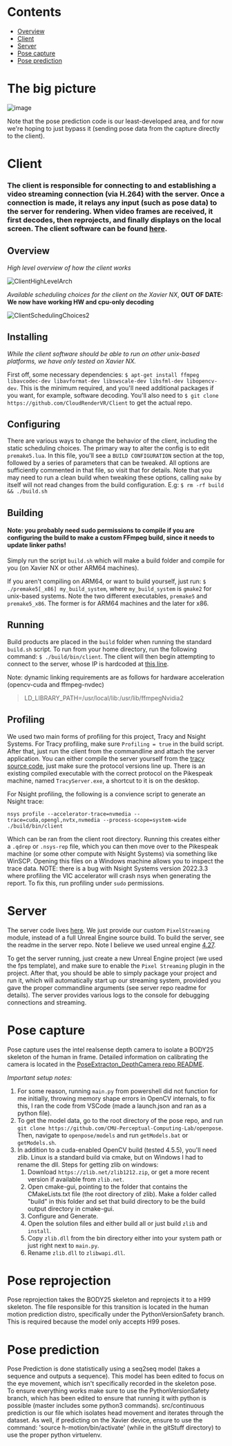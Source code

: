# Contents
- [Overview](https://github.com/CloudRenderVR/Manuals#the-big-picture)
- [Client](https://github.com/CloudRenderVR/Manuals#client)
- [Server](https://github.com/CloudRenderVR/Manuals#server)
- [Pose capture](https://github.com/CloudRenderVR/Manuals#pose-capture)
- [Pose prediction](https://github.com/CloudRenderVR/Manuals#pose-prediction)

# The big picture

![image](https://user-images.githubusercontent.com/18013792/162675063-855730b8-779e-49d6-8c49-e007fd31a572.png)

Note that the pose prediction code is our least-developed area, and for now we're hoping to just bypass it (sending pose data from the capture directly to the client).

# Client

### The client is responsible for connecting to and establishing a video streaming connection (via H.264) with the server. Once a connection is made, it relays any input (such as pose data) to the server for rendering. When video frames are received, it first decodes, then reprojects, and finally displays on the local screen. The client software can be found [here](https://github.com/CloudRenderVR/Client).

## Overview

*High level overview of how the client works*

![ClientHighLevelArch](https://user-images.githubusercontent.com/18013792/162125973-2a864a35-d4b2-4fef-963f-2b05f9b08ff1.png)

*Available scheduling choices for the client on the Xavier NX*,  **OUT OF DATE: We now have working HW and cpu-only decoding**

![ClientSchedulingChoices2](https://user-images.githubusercontent.com/18013792/162126015-47daf6a4-ea71-48e1-a889-45762412814b.png)

## Installing

*While the client software should be able to run on other unix-based platforms, we have only tested on Xavier NX.*

First off, some necessary dependencies: `$ apt-get install ffmpeg libavcodec-dev libavformat-dev libswscale-dev libsfml-dev libopencv-dev`. This is the minimum required, and you'll need additional packages if you want, for example, software decoding. You'll also need to `$ git clone https://github.com/CloudRenderVR/Client` to get the actual repo.

## Configuring

There are various ways to change the behavior of the client, including the static scheduling choices. The primary way to alter the config is to edit `premake5.lua`. In this file, you'll see a `BUILD CONFIGURATION` section at the top, followed by a series of parameters that can be tweaked. All options are sufficiently commented in that file, so visit that for details. Note that you may need to run a clean build when tweaking these options, calling `make` by itself will not read changes from the build configuration. E.g: `$ rm -rf build && ./build.sh`

## Building

#### Note: you probably need sudo permissions to compile if you are configuring the build to make a custom FFmpeg build, since it needs to update linker paths!

Simply run the script `build.sh` which will make a build folder and compile for you (on Xavier NX or other ARM64 machines).

If you aren't compiling on ARM64, or want to build yourself, just run: `$ ./premake5[_x86] my_build_system`, where `my_build_system` is `gmake2` for unix-based systems. Note the two different executables, `premake5` and `premake5_x86`. The former is for ARM64 machines and the later for x86.

## Running

Build products are placed in the `build` folder when running the standard `build.sh` script. To run from your home directory, run the following command: `$ ./build/bin/client`. The client will then begin attempting to connect to the server, whose IP is hardcoded at [this line](https://github.com/CloudRenderVR/Client/blob/b198f1fc3c5cc28f036843bcec5d9fce12d696bb/CloudRenderVR/src/Main.cpp#L35).

Note: dynamic linking requirements are as follows for hardware acceleration (opencv-cuda and ffmpeg-nvdec)
 > LD_LIBRARY_PATH=/usr/local/lib:/usr/lib/ffmpegNvidia2

## Profiling

We used two main forms of profiling for this project, Tracy and Nsight Systems. For Tracy profiling, make sure `Profiling = true` in the build script. After that, just run the client from the commandline and attach the server application. You can either compile the server yourself from the [tracy source code](https://github.com/wolfpld/tracy), just make sure the protocol versions line up. There is an existing compiled executable with the correct protocol on the Pikespeak machine, named `TracyServer.exe`, a shortcut to it is on the desktop.

For Nsight profiling, the following is a convience script to generate an Nsight trace:
```
nsys profile --accelerator-trace=nvmedia --trace=cuda,opengl,nvtx,nvmedia --process-scope=system-wide ./build/bin/client
```
Which can be ran from the client root directory. Running this creates either a `.qdrep` or `.nsys-rep` file, which you can then move over to the Pikespeak machine (or some other compute with Nsight Systems) via something like WinSCP. Opening this files on a Windows machine allows you to inspect the trace data. NOTE: there is a bug with Nsight Systems version 2022.3.3 where profiling the VIC accelerator will crash nsys when generating the report. To fix this, run profiling under `sudo` permissions.

# Server

The server code lives [here](https://github.com/CloudRenderVR/Server). We just provide our custom `PixelStreaming` module, instead of a full Unreal Engine source build. To build the server, see the readme in the server repo. Note I believe we used unreal engine [4.27](https://github.com/EpicGames/UnrealEngine/tree/4.27).

To get the server running, just create a new Unreal Engine project (we used the fps template), and make sure to enable the `Pixel Streaming` plugin in the project. After that, you should be able to simply package your project and run it, which will automatically start up our streaming system, provided you gave the proper commandline arguments (see server repo readme for details). The server provides various logs to the console for debugging connections and streaming.

# Pose capture

Pose capture uses the intel realsense depth camera to isolate a BODY25 skeleton of the human in frame. Detailed information on calibrating the camera is located in the [PoseExtracton_DepthCamera repo README](https://github.com/CloudRenderVR/PoseExtraction_DepthCamera/blob/master/README.md).

*Important setup notes:*

1. For some reason, running `main.py` from powershell did not function for me initially, throwing memory shape errors in OpenCV internals, to fix this, I ran the code from VSCode (made a launch.json and ran as a python file).
2. To get the model data, go to the root directory of the pose repo, and run `git clone https://github.com/CMU-Perceptual-Computing-Lab/openpose`. Then, navigate to `openpose/models` and run `getModels.bat` or `getModels.sh`.
3. In addition to a cuda-enabled OpenCV build (tested 4.5.5), you'll need zlib. Linux is a standard build via cmake, but on Windows I had to rename the dll. Steps for getting zlib on windows:
    1. Download `https://zlib.net/zlib1212.zip`, or get a more recent version if available from `zlib.net`.
    2. Open cmake-gui, pointing to the folder that contains the CMakeLists.txt file (the root directory of zlib). Make a folder called "build" in this folder and set that build directory to be the build output directory in cmake-gui.
    3. Configure and Generate.
    4. Open the solution files and either build all or just build `zlib` and `install`.
    5. Copy `zlib.dll` from the bin directory either into your system path or just right next to `main.py`.
    6. Rename `zlib.dll` to `zlibwapi.dll`.

# Pose reprojection

Pose reprojection takes the BODY25 skeleton and reprojects it to a H99 skeleton. The file responsible for this transition is located in the human motion prediction distro, specifically under the PythonVersionSafety branch. This is required because the model only accepts H99 poses. 

# Pose prediction

Pose Prediction is done statistically using a seq2seq model (takes a sequence and outputs a sequence). This model has been edited to focus on the eye movement, which isn't specifically recorded in the skeleton pose. To ensure everything works make sure to use the PythonVersionSafety branch, which has been edited to ensure that running it with python is possible (master includes some python3 commands). src/continuous prediction is our file which isolates head movement and iterates through the dataset. As well, if predicting on the Xavier device, ensure to use the command: 'source h-motion/bin/activate' (while in the gitStuff directory) to use the proper python virtuelenv. 

